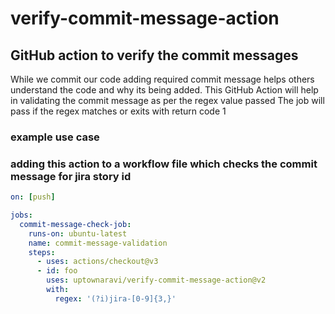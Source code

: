 # verify-commit-message-action
## GitHub action to verify the commit messages

While we commit our code adding required commit message helps others understand the code and why its being added.
This GitHub Action will help in validating the commit message as per the regex value passed
The job will pass if the regex matches or exits with return code 1

### example use case
### adding this action to a workflow file which checks the commit message for jira story id
```yaml
on: [push]

jobs:
  commit-message-check-job:
    runs-on: ubuntu-latest
    name: commit-message-validation
    steps:
      - uses: actions/checkout@v3
      - id: foo
        uses: uptownaravi/verify-commit-message-action@v2
        with:
          regex: '(?i)jira-[0-9]{3,}'
```

